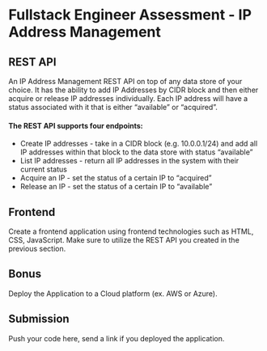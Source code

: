 # Fullstack Engineer Assessment - IP Address Management


## REST API
An IP Address Management REST API on top of any data store of your choice. It has the ability to add IP Addresses by CIDR block and then either acquire or release IP addresses individually. Each IP address will have a status associated with it that is either “available” or “acquired”.

#### The REST API supports four endpoints:

* Create IP addresses - take in a CIDR block (e.g. 10.0.0.1/24) and add all IP addresses within that block to the data store with status “available”
* List IP addresses - return all IP addresses in the system with their current status
* Acquire an IP - set the status of a certain IP to “acquired”
* Release an IP - set the status of a certain IP to “available”


## Frontend
Create a frontend application using frontend technologies such as HTML, CSS, JavaScript.
Make sure to utilize the REST API you created in the previous section.


## Bonus
Deploy the Application to a Cloud platform (ex. AWS or Azure).


## Submission
Push your code here, send a link if you deployed the application.
